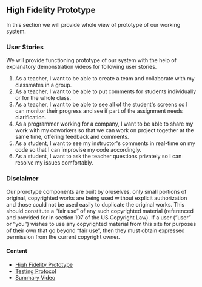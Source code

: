 ## High Fidelity Prototype
In this section we will provide whole view of prototype of our working system.
### User Stories
We will provide functioning prototype of our system with the help of explanatory demonstration videos for following user stories.

1. As a teacher, I want to be able to create a team and collaborate with my classmates in a group.
2. As a teacher, I want to be able to put comments for students individually or for the whole class.
3. As a teacher, I want to be able to see all of the student's screens so I can monitor their progress and see if part of the assignment needs clarification.
4. As a programmer working for a company, I want to be able to share my work with my coworkers so that we can work on project together at the same time, offering feedback and comments.
5. As a student, I want to see my instructor's comments in real-time on my code so that I can improvise my code accordingly.
6. As a student, I want to ask the teacher questions privately so I can resolve my issues comfortably.




### Disclaimer
Our prorotype components are built by oruselves, only small portions of original, copyrighted works are being used without explicit authorization and those could not be used easily to duplicate the original works. This should constitute a “fair use” of any such copyrighted material (referenced and provided for in section 107 of the US Copyright Law). If a user (“user” or “you”) wishes to use any copyrighted material from this site for purposes of their own that go beyond “fair use”, then they must obtain expressed permission from the current copyright owner.

#### Content
- [High Fidelity Prototype](prototype.md)
- [Testing Protocol](protocol.md)
- [Summary Video](demo.md)
